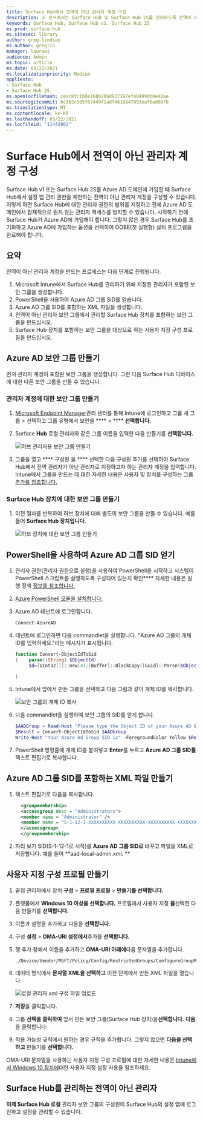 ```yaml
---
title: Surface Hub에서 전역이 아닌 관리자 계정 구성
description: 이 문서에서는 Surface Hub 및 Surface Hub 2S를 관리하도록 전역이 아닌 관리자 계정을 구성하는 방법을 설명합니다.
keywords: Surface Hub, Surface Hub v1, Surface Hub 2S
ms.prod: surface-hub
ms.sitesec: library
author: greg-lindsay
ms.author: greglin
manager: laurawi
audience: Admin
ms.topic: article
ms.date: 03/22/2021
ms.localizationpriority: Medium
appliesto:
- Surface Hub
- Surface Hub 2S
ms.openlocfilehash: ceac8fc1b0e168b206d937197ef404990b8e40ae
ms.sourcegitcommit: 6c362c5d5f67449f1adf4618847093eaf6ad087b
ms.translationtype: MT
ms.contentlocale: ko-KR
ms.lasthandoff: 03/22/2021
ms.locfileid: "11442902"
---
```

# <a name="configure-non-global-admin-accounts-on-surface-hub"></a>Surface Hub에서 전역이 아닌 관리자 계정 구성

Surface Hub v1 또는 Surface Hub 2S를 Azure AD 도메인에 가입할 때 Surface Hub에서 설정 앱 관리 권한을 제한하는 전역이 아닌 관리자 계정을 구성할 수 있습니다. 이렇게 하면 Surface Hub에 대한 관리자 권한의 범위를 지정하고 전체 Azure AD 도메인에서 잠재적으로 원치 않는 관리자 액세스를 방지할 수 있습니다. 시작하기 전에 Surface Hub가 Azure AD에 가입해야 합니다. 그렇지 않은 경우 Surface Hub를 초기화하고 Azure AD에 가입하는 옵션을 선택하여 OOBE(첫 실행형) 설치 프로그램을 완료해야 합니다.

## <a name="summary"></a>요약 

전역이 아닌 관리자 계정을 만드는 프로세스는 다음 단계로 진행됩니다. 

1. Microsoft Intune에서 Surface Hub를 관리하기 위해 지정된 관리자가 포함된 보안 그룹을 생성합니다.
2. PowerShell을 사용하여 Azure AD 그룹 SID를 얻습니다.
3. Azure AD 그룹 SID를 포함하는 XML 파일을 생성합니다.
4. 전역이 아닌 관리자 보안 그룹에서 관리할 Surface Hub 장치를 포함하는 보안 그룹을 만드십시오.
5. Surface Hub 장치를 포함하는 보안 그룹을 대상으로 하는 사용자 지정 구성 프로필을 만드십시오. 


## <a name="create-azure-ad-security-groups"></a>Azure AD 보안 그룹 만들기

먼저 관리자 계정이 포함된 보안 그룹을 생성합니다. 그런 다음 Surface Hub 디바이스에 대한 다른 보안 그룹을 만들 수 있습니다.  

### <a name="create-security-group-for-admin-accounts"></a>관리자 계정에 대한 보안 그룹 만들기

1. [Microsoft Endpoint Manager](https://go.microsoft.com/fwlink/?linkid=2109431)관리 센터를 통해 Intune에 로그인하고 그룹 새 그룹 > 선택하고 그룹 유형에서 보안을 ****  >  **** **선택합니다.** 
2. Surface **Hub** 로컬 관리자와 같은 그룹 이름을 입력한 다음 만들기를 **선택합니다.** 

     ![허브 관리자용 보안 그룹 만들기](images/sh-create-sec-group.png)

3. 그룹을 열고 **** 구성원 을 **** 선택한 다음 구성원 추가를 선택하여 Surface Hub에서 전역 관리자가 아닌 관리자로 지정하고자 하는 관리자 계정을 입력합니다. Intune에서 그룹을 만드는 데 대한 자세한 내용은 사용자 및 장치를 구성하는 그룹 [추가를 참조합니다.](https://docs.microsoft.com/mem/intune/fundamentals/groups-add)

### <a name="create-security-group-for-surface-hub-devices"></a>Surface Hub 장치에 대한 보안 그룹 만들기

1. 이전 절차를 반복하여 허브 장치에 대해 별도의 보안 그룹을 만들 수 있습니다. 예를 들어 **Surface Hub 장치입니다.** 

     ![허브 장치에 대한 보안 그룹 만들기](images/sh-create-sec-group-devices.png) 

## <a name="obtain-azure-ad-group-sid-using-powershell"></a>PowerShell을 사용하여 Azure AD 그룹 SID 얻기

1. 관리자 권한(관리자 권한으로 실행)을 사용하여 PowerShell을 시작하고 시스템이 PowerShell 스크립트를 실행하도록 구성되어 있는지 확인**** 자세한 내용은 실행 정책 [정보를 참조합니다.](https://docs.microsoft.com/powershell/module/microsoft.powershell.core/about/about_execution_policies?) 
2. [Azure PowerShell 모듈을 설치합니다.](https://docs.microsoft.com/powershell/azure/install-az-ps)
3. Azure AD 테넌트에 로그인합니다.

    ```powershell
    Connect-AzureAD
    ```

4. 테넌트에 로그인하면 다음 commandlet을 실행합니다. "Azure AD 그룹의 개체 ID를 입력하세요."라는 메시지가 표시됩니다.

    ```powershell
    function Convert-ObjectIdToSid
    {    param([String] $ObjectId)   
         $d=[UInt32[]]::new(4);[Buffer]::BlockCopy([Guid]::Parse($ObjectId).ToByteArray(),0,$d,0,16);"S-1-12-1-$d".Replace(' ','-')
         
    }
    ```

5. Intune에서 앞에서 만든 그룹을 선택하고 다음 그림과 같이 개체 ID를 복사합니다. 

     ![보안 그룹의 개체 ID 복사](images/sh-objectid.png)

6. 다음 commandlet을 실행하여 보안 그룹의 SID를 얻게 합니다.

    ```powershell
    $AADGroup = Read-Host "Please type the Object ID of your Azure AD Group"
    $Result = Convert-ObjectIdToSid $AADGroup
    Write-Host "Your Azure Ad Group SID is" -ForegroundColor Yellow $Result
    ```
    
7. PowerShell 명령줄에 개체 ID를 붙여넣고 **Enter**를 누르고 **Azure AD 그룹 SID를** 텍스트 편집기로 복사합니다. 

## <a name="create-xml-file-containing-azure-ad-group-sid"></a>Azure AD 그룹 SID를 포함하는 XML 파일 만들기

1. 텍스트 편집기로 다음을 복사합니다. 

    ```xml
      <groupmembership>   
      <accessgroup desc = "Administrators">        
      <member name = "Administrator" />        
      <member name = "S-1-12-1-XXXXXXXXXX-XXXXXXXXXX-XXXXXXXXXX-XXXXXXXXXX" />  
      </accessgroup>
      </groupmembership>
      ```

2. 자리 보기 SID(S-1-12-1로 시작)를 **Azure AD 그룹 SID로** 바꾸고 파일을 XML로 저장합니다. 예를 들어 **aad-local-admin.xml. ** 

## <a name="create-custom-configuration-profile"></a>사용자 지정 구성 프로필 만들기

1. 끝점 관리자에서 장치 **구성**  >  **프로필 프로필**  >  **만들기를 선택합니다.** 
2. 플랫폼에서 **Windows 10 이상을 선택합니다.** 프로필에서 사용자 지정 **을**선택한 다음 만들기를 **선택합니다.**
3. 이름과 설명을 추가하고 다음을 **선택합니다.**
4. 구성 **설정**  >  **OMA-URI 설정에서**추가를 **선택합니다.**
5. 행 추가 창에서 이름을 추가하고     **OMA-URI 아래에**다음 문자열을 추가합니다. 

    ```OMA-URI
    ./Device/Vendor/MSFT/Policy/Config/RestrictedGroups/ConfigureGroupMembership
    ```
6. 데이터 형식에서 **문자열 XML을 선택하고** 이전 단계에서 만든 XML 파일을 열습니다. 

     ![로컬 관리자 xml 구성 파일 업로드](images/sh-local-admin-config.png)

7. **저장**을 클릭합니다.
8. 그룹 **선택을 클릭하여** 앞서 [](#create-security-group-for-surface-hub-devices) 만든 보안 그룹(Surface Hub 장치)을**선택합니다.** **다음**을 클릭합니다.
9. 적용 가능성 규칙에서 원하는 경우 규칙을 추가합니다. 그렇지 않으면 **다음을 선택하고** 만들기를 **선택합니다.**

OMA-URI 문자열을 사용하는 사용자 지정 구성 프로필에 대한 자세한 내용은 [Intune에서 Windows 10 장치에](https://docs.microsoft.com/mem/intune/configuration/custom-settings-windows-10)대한 사용자 지정 설정 사용을 참조하세요.


## <a name="non-global-admins-managing-surface-hub"></a>Surface Hub를 관리하는 전역이 아닌 관리자

**이제 Surface Hub 로컬** 관리자 보안 그룹의 구성원이 Surface Hub의 설정 앱에 로그인하고 설정을 관리할 수 있습니다.
